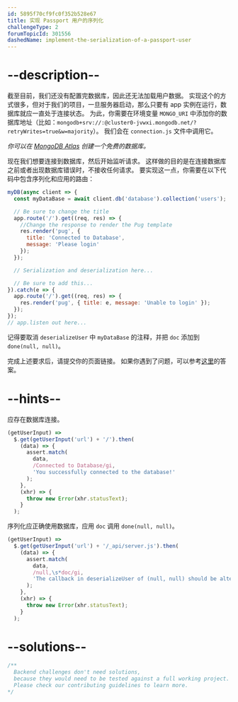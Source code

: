 ```yaml
---
id: 5895f70cf9fc0f352b528e67
title: 实现 Passport 用户的序列化
challengeType: 2
forumTopicId: 301556
dashedName: implement-the-serialization-of-a-passport-user
---
```


# --description--

截至目前，我们还没有配置完数据库，因此还无法加载用户数据。 实现这个的方式很多，但对于我们的项目，一旦服务器启动，那么只要有 app 实例在运行，数据库就应一直处于连接状态。 为此，你需要在环境变量 `MONGO_URI` 中添加你的数据库地址（比如：`mongodb+srv://:@cluster0-jvwxi.mongodb.net/?retryWrites=true&w=majority`）。 我们会在 `connection.js` 文件中调用它。

*你可以在 [MongoDB Atlas](https://www.mongodb.com/cloud/atlas) 创建一个免费的数据库。*

现在我们想要连接到数据库，然后开始监听请求。 这样做的目的是在连接数据库之前或者出现数据库错误时，不接收任何请求。 要实现这一点，你需要在以下代码中包含序列化和应用的路由：

```js
myDB(async client => {
  const myDataBase = await client.db('database').collection('users');

  // Be sure to change the title
  app.route('/').get((req, res) => {
    //Change the response to render the Pug template
    res.render('pug', {
      title: 'Connected to Database',
      message: 'Please login'
    });
  });

  // Serialization and deserialization here...

  // Be sure to add this...
}).catch(e => {
  app.route('/').get((req, res) => {
    res.render('pug', { title: e, message: 'Unable to login' });
  });
});
// app.listen out here...
```

记得要取消 `deserializeUser` 中 `myDataBase` 的注释，并把 `doc` 添加到 `done(null, null)`。

完成上述要求后，请提交你的页面链接。 如果你遇到了问题，可以参考[这里](https://gist.github.com/camperbot/175f2f585a2d8034044c7e8857d5add7)的答案。

# --hints--

应存在数据库连接。

```js
(getUserInput) =>
  $.get(getUserInput('url') + '/').then(
    (data) => {
      assert.match(
        data,
        /Connected to Database/gi,
        'You successfully connected to the database!'
      );
    },
    (xhr) => {
      throw new Error(xhr.statusText);
    }
  );
```

序列化应正确使用数据库，应用 `doc` 调用 `done(null, null)`。

```js
(getUserInput) =>
  $.get(getUserInput('url') + '/_api/server.js').then(
    (data) => {
      assert.match(
        data,
        /null,\s*doc/gi,
        'The callback in deserializeUser of (null, null) should be altered to (null, doc)'
      );
    },
    (xhr) => {
      throw new Error(xhr.statusText);
    }
  );
```

# --solutions--

```js
/**
  Backend challenges don't need solutions, 
  because they would need to be tested against a full working project. 
  Please check our contributing guidelines to learn more.
*/
```
